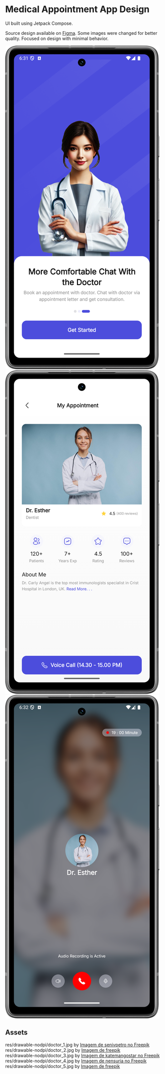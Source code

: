 # Medical Appointment App Design

UI built using Jetpack Compose.

Source design available on [Figma](https://www.figma.com/design/rmKh06cy55KREBYRMzrMEj/Healtec---Medical-Appointment-Mobile-App-Design-(Community)?node-id=0-1&node-type=CANVAS&t=2o5oMIdWPN9Wm1Fk-0). Some images were changed for better quality. Focused on design with minimal behavior.

<img src="screenshots/onboarding.png" /> <img src="screenshots/my-appointment.png" /> <img src="screenshots/voice-call.png" /> 

## Assets

res/drawable-nodpi/doctor_1.jpg by <a href="https://br.freepik.com/fotos-gratis/mulher-medica-vestindo-jaleco-com-estetoscopio-isolado_20999926.htm#fromView=search&page=1&position=1&uuid=b6c34038-0849-43cd-bb34-97d06e429f73">Imagem de senivpetro no Freepik</a>  
res/drawable-nodpi/doctor_2.jpg by <a href="https://br.freepik.com/fotos-gratis/medico-de-tiro-medio-posando-no-estudio_39915048.htm#fromView=search&page=1&position=21&uuid=bea99936-4765-465c-8224-437956c5746d">Imagem de freepik</a>  
res/drawable-nodpi/doctor_3.jpg by <a href="https://br.freepik.com/fotos-gratis/retrato-do-doutor-adulto-meados-de-bem-sucedido-com-bracos-cruzados_2540604.htm#fromView=search&page=1&position=33&uuid=65b036ee-3bd9-42aa-beb6-9376d30319bb">Imagem de katemangostar no Freepik</a>  
res/drawable-nodpi/doctor_4.jpg by <a href="https://br.freepik.com/fotos-gratis/bela-jovem-doutora-olhando-a-camera-no-escritorio_1624920.htm#fromView=search&page=1&position=41&uuid=144a8f4c-00ae-4692-a162-f253ad89f961">Imagem de nensuria no Freepik</a>  
res/drawable-nodpi/doctor_5.jpg by <a href="https://br.freepik.com/fotos-gratis/enfermeira-feminina-trabalhando-na-clinica_33757735.htm#fromView=search&page=2&position=16&uuid=144a8f4c-00ae-4692-a162-f253ad89f961">Imagem de freepik</a>  
